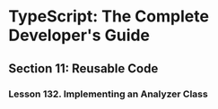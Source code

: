 # TypeScript: The Complete Developer's Guide

## Section 11: Reusable Code

### Lesson 132. Implementing an Analyzer Class
